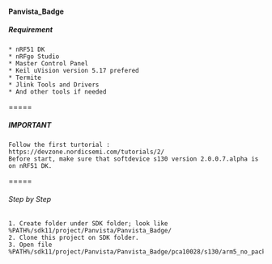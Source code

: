 #### Panvista_Badge

##### Requirement
    * nRF51 DK
    * nRFgo Studio
    * Master Control Panel
    * Keil uVision version 5.17 prefered
    * Termite
    * Jlink Tools and Drivers
    * And other tools if needed

=====

##### IMPORTANT
    Follow the first turtorial : https://devzone.nordicsemi.com/tutorials/2/
    Before start, make sure that softdevice s130 version 2.0.0.7.alpha is on nRF51 DK.

=====

###### Step by Step
    1. Create folder under SDK folder; look like %PATH%/sdk11/project/Panvista/Panvista_Badge/
    2. Clone this project on SDK folder. 
    3. Open file %PATH%/sdk11/project/Panvista/Panvista_Badge/pca10028/s130/arm5_no_packs/ble_app_uart_c_s130_pca10028


